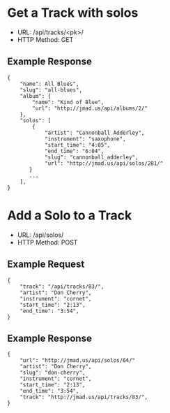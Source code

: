 # Get a Track with solos

* URL: /api/tracks/\<pk\>/
* HTTP Method: GET

## Example Response
    {
        "name": All Blues",
        "slug": "all-blues",
        "album": {
            "name": "Kind of Blue",
            "url": "http://jmad.us/api/albums/2/"
        },
        "solos": [
            {
                "artist": "Cannonball Adderley",
                "instrument": "saxophone",
                "start_time": "4:05",
                "end_time": "6:04",
                "slug": "cannonball_adderley",
                "url": "http://jmad.us/api/solos/281/"
           }
           ...
        ],
    }

# Add a Solo to a Track

* URL: /api/solos/
* HTTP Method: POST 

## Example Request

    {
        "track": "/api/tracks/83/",
        "artist": "Don Cherry",
        "instrument": "cornet",
        "start_time": "2:13",
        "end_time": "3:54",
    }

## Example Response

    {
        "url": "http://jmad.us/api/solos/64/"
        "artist": "Don Cherry",
        "slug": "don-cherry",
        "instrument": "cornet",
        "start_time": "2:13",
        "end_time": "3:54",
        "track": "http://jmad.us/api/tracks/83/",
    }
        

